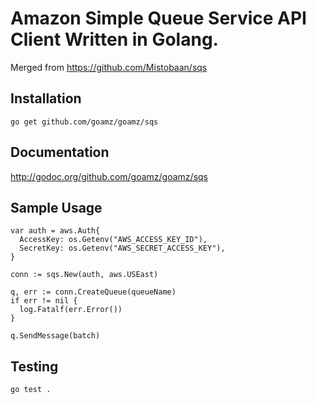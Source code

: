 Amazon Simple Queue Service API Client Written in Golang.
=========================================================

Merged from https://github.com/Mistobaan/sqs

Installation
------------

    go get github.com/goamz/goamz/sqs

Documentation
-------------

http://godoc.org/github.com/goamz/goamz/sqs


Sample Usage
------------

    var auth = aws.Auth{
      AccessKey: os.Getenv("AWS_ACCESS_KEY_ID"),
      SecretKey: os.Getenv("AWS_SECRET_ACCESS_KEY"),
    }

    conn := sqs.New(auth, aws.USEast)

    q, err := conn.CreateQueue(queueName)
    if err != nil {
      log.Fatalf(err.Error())
    }

    q.SendMessage(batch)


Testing
-------

    go test .
